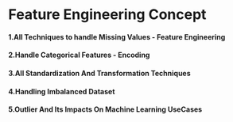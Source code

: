 # Feature Engineering Concept
#### 1.All Techniques to handle Missing Values - Feature Engineering
#### 2.Handle Categorical Features - Encoding
#### 3.All Standardization And Transformation Techniques
#### 4.Handling Imbalanced Dataset
#### 5.Outlier And Its Impacts On Machine Learning UseCases
